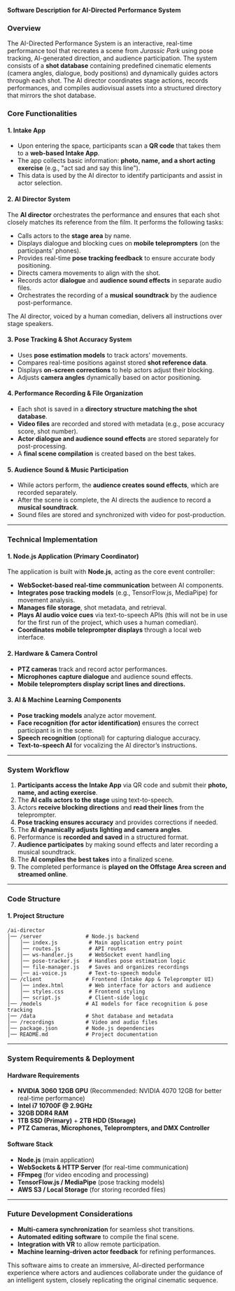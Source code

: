 **Software Description for AI-Directed Performance System**

### Overview

The AI-Directed Performance System is an interactive, real-time performance tool that recreates a scene from _Jurassic Park_ using pose tracking, AI-generated direction, and audience participation. The system consists of a **shot database** containing predefined cinematic elements (camera angles, dialogue, body positions) and dynamically guides actors through each shot. The AI director coordinates stage actions, records performances, and compiles audiovisual assets into a structured directory that mirrors the shot database.

### **Core Functionalities**

#### **1. Intake App**

- Upon entering the space, participants scan a **QR code** that takes them to a **web-based Intake App**.
- The app collects basic information: **photo, name, and a short acting exercise** (e.g., "act sad and say this line").
- This data is used by the AI director to identify participants and assist in actor selection.

#### **2. AI Director System**

The **AI director** orchestrates the performance and ensures that each shot closely matches its reference from the film. It performs the following tasks:

- Calls actors to the **stage area** by name.
- Displays dialogue and blocking cues on **mobile teleprompters** (on the participants' phones).
- Provides real-time **pose tracking feedback** to ensure accurate body positioning.
- Directs camera movements to align with the shot.
- Records actor **dialogue** and **audience sound effects** in separate audio files.
- Orchestrates the recording of a **musical soundtrack** by the audience post-performance.

The AI director, voiced by a human comedian, delivers all instructions over stage speakers.

#### **3. Pose Tracking & Shot Accuracy System**

- Uses **pose estimation models** to track actors' movements.
- Compares real-time positions against stored **shot reference data**.
- Displays **on-screen corrections** to help actors adjust their blocking.
- Adjusts **camera angles** dynamically based on actor positioning.

#### **4. Performance Recording & File Organization**

- Each shot is saved in a **directory structure matching the shot database**.
- **Video files** are recorded and stored with metadata (e.g., pose accuracy score, shot number).
- **Actor dialogue and audience sound effects** are stored separately for post-processing.
- A **final scene compilation** is created based on the best takes.

#### **5. Audience Sound & Music Participation**

- While actors perform, the **audience creates sound effects**, which are recorded separately.
- After the scene is complete, the AI directs the audience to record a **musical soundtrack**.
- Sound files are stored and synchronized with video for post-production.

---

### **Technical Implementation**

#### **1. Node.js Application (Primary Coordinator)**

The application is built with **Node.js**, acting as the core event controller:

- **WebSocket-based real-time communication** between AI components.
- **Integrates pose tracking models** (e.g., TensorFlow.js, MediaPipe) for movement analysis.
- **Manages file storage**, shot metadata, and retrieval.
- **Plays AI audio voice cues** via text-to-speech APIs (this will not be in use for the first run of the project, which uses a human comedian).
- **Coordinates mobile teleprompter displays** through a local web interface.

#### **2. Hardware & Camera Control**

- **PTZ cameras** track and record actor performances.
- **Microphones capture dialogue** and audience sound effects.
- **Mobile teleprompters display script lines and directions.**

#### **3. AI & Machine Learning Components**

- **Pose tracking models** analyze actor movement.
- **Face recognition (for actor identification)** ensures the correct participant is in the scene.
- **Speech recognition** (optional) for capturing dialogue accuracy.
- **Text-to-speech AI** for vocalizing the AI director’s instructions.

---

### **System Workflow**

1. **Participants access the Intake App** via QR code and submit their **photo, name, and acting exercise**.
2. The **AI calls actors to the stage** using text-to-speech.
3. Actors **receive blocking directions** and **read their lines** from the teleprompter.
4. **Pose tracking ensures accuracy** and provides corrections if needed.
5. The **AI dynamically adjusts lighting and camera angles**.
6. Performance is **recorded and saved** in a structured format.
7. **Audience participates** by making sound effects and later recording a musical soundtrack.
8. The **AI compiles the best takes** into a finalized scene.
9. The completed performance is **played on the Offstage Area screen and streamed online**.

---

### **Code Structure**

#### **1. Project Structure**

```
/ai-director
│── /server              # Node.js backend
│   │── index.js          # Main application entry point
│   │── routes.js         # API routes
│   │── ws-handler.js     # WebSocket event handling
│   │── pose-tracker.js   # Handles pose estimation logic
│   │── file-manager.js   # Saves and organizes recordings
│   │── ai-voice.js       # Text-to-speech module
│── /client              # Frontend (Intake App & Teleprompter UI)
│   │── index.html        # Web interface for actors and audience
│   │── styles.css        # Frontend styling
│   │── script.js         # Client-side logic
│── /models              # AI models for face recognition & pose tracking
│── /data                # Shot database and metadata
│── /recordings          # Video and audio files
│── package.json         # Node.js dependencies
│── README.md            # Project documentation
```

---

### **System Requirements & Deployment**

#### **Hardware Requirements**

- **NVIDIA 3060 12GB GPU** (Recommended: NVIDIA 4070 12GB for better real-time performance)
- **Intel i7 10700F @ 2.9GHz**
- **32GB DDR4 RAM**
- **1TB SSD (Primary)** + **2TB HDD (Storage)**
- **PTZ Cameras, Microphones, Teleprompters, and DMX Controller**

#### **Software Stack**

- **Node.js** (main application)
- **WebSockets & HTTP Server** (for real-time communication)
- **FFmpeg** (for video encoding and processing)
- **TensorFlow.js / MediaPipe** (pose tracking models)
- **AWS S3 / Local Storage** (for storing recorded files)

---

### **Future Development Considerations**

- **Multi-camera synchronization** for seamless shot transitions.
- **Automated editing software** to compile the final scene.
- **Integration with VR** to allow remote participation.
- **Machine learning-driven actor feedback** for refining performances.

This software aims to create an immersive, AI-directed performance experience where actors and audiences collaborate under the guidance of an intelligent system, closely replicating the original cinematic sequence.

